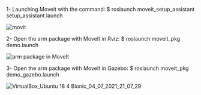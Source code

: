 1- Launching Moveit with the command: $ roslaunch moveit_setup_assistant setup_assistant.launch

![movit](https://user-images.githubusercontent.com/53378171/124395173-4cee5a80-dd0b-11eb-84d5-b67a21cda479.png)

2- Open the arm package with MoveIt in Rviz: $ roslaunch moveit_pkg demo.launch

![arm package in MoveIt](https://user-images.githubusercontent.com/53378171/124395232-9dfe4e80-dd0b-11eb-8ddf-b5e76d6e8ee0.png)

3- Open the arm package with MoveIt in Gazebo: $ roslaunch moveit_pkg demo_gazebo.launch

![VirtualBox_Ubuntu 18 4 Bionic_04_07_2021_21_07_29](https://user-images.githubusercontent.com/53378171/124395329-30065700-dd0c-11eb-9dd1-969ad1563112.png)
